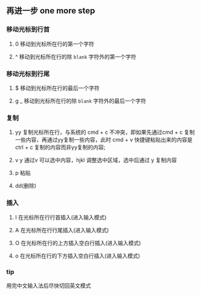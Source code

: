 ## 再进一步 one more step

### 移动光标到行首
  1. 0
    移动到光标所在行的第一个字符
    
  2. ^
    移动到光标所在行的除 `blank` 字符外的第一个字符

### 移动光标到行尾
  1. $
    移动到光标所在行的最后一个字符

  2. g _
    移动到光标所在行的除 `blank` 字符外的最后一个字符

### 复制
  1. yy
    复制光标所在行，与系统的 cmd + c 不冲突，即如果先通过cmd + c 复制一些内容，再通过yy复制一些内容，此时 cmd + v 快捷键粘贴出来的内容是ctrl + c 复制的内容而非yy复制的内容;

  2. v y
    通过v 可以选中内容，hjkl 调整选中区域，选中后通过 y 复制内容
  2. p
    粘贴

  3. dd(删除)

### 插入
  1. I
    在光标所在行行首插入(进入输入模式)

  2. A
    在光标所在行行尾插入(进入输入模式)

  3. O
    在光标所在行的上方插入空白行插入(进入输入模式)

  4. o
    在光标所在行的下方插入空白行插入(进入输入模式)

### tip
用完中文输入法后尽快切回英文模式